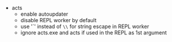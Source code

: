 - acts
  - enable autoupdater
  - disable REPL worker by default
  - use '\`' instead of `\\` for string escape in REPL worker
  - ignore acts.exe and acts if used in the REPL as 1st argument